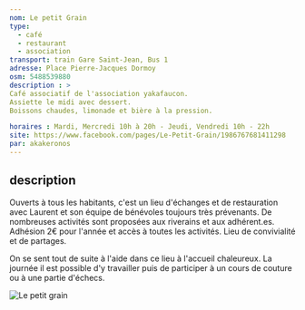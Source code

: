 ```yaml
---
nom: Le petit Grain
type: 
  - café
  - restaurant
  - association
transport: train Gare Saint-Jean, Bus 1
adresse: Place Pierre-Jacques Dormoy
osm: 5488539880
description : >
Café associatif de l'association yakafaucon.
Assiette le midi avec dessert.
Boissons chaudes, limonade et bière à la pression.

horaires : Mardi, Mercredi 10h à 20h - Jeudi, Vendredi 10h - 22h
site: https://www.facebook.com/pages/Le-Petit-Grain/1986767681411298
par: akakeronos
---
```


## description

Ouverts à tous les habitants, c'est un lieu d'échanges et de restauration avec Laurent et son équipe de bénévoles toujours très prévenants. De nombreuses activités sont proposées aux riverains et aux adhérent.es. 
Adhésion 2€ pour l'année et accès à toutes les activités.
Lieu de convivialité et de partages.

On se sent tout de suite à l'aide dans ce lieu à l'accueil chaleureux. La journée il est possible d'y travailler puis de participer à un cours de couture ou à une partie d'échecs.

![Le petit grain](./media/leptitgrain.jpg)
